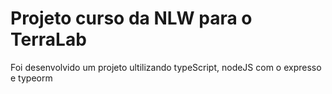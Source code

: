 # Projeto curso da NLW para o TerraLab

Foi desenvolvido um projeto ultilizando typeScript, nodeJS com o expresso e typeorm 



 